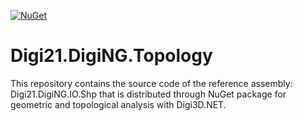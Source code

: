 [![NuGet](https://img.shields.io/nuget/v/Digi21.DigiNG.Topology?style=flat)](https://www.nuget.org/packages/Digi21.DigiNG.Topology/)

# Digi21.DigiNG.Topology

This repository contains the source code of the reference assembly: Digi21.DigiNG.IO.Shp that is distributed through NuGet package for  geometric and topological analysis with Digi3D.NET.